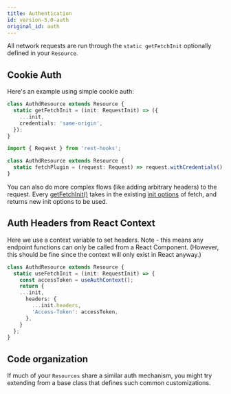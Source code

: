 ```yaml
---
title: Authentication
id: version-5.0-auth
original_id: auth
---
```


All network requests are run through the `static getFetchInit` optionally
defined in your `Resource`.

## Cookie Auth

Here's an example using simple cookie auth:

<!--DOCUSAURUS_CODE_TABS-->
<!--fetch-->

```typescript
class AuthdResource extends Resource {
  static getFetchInit = (init: RequestInit) => ({
    ...init,
    credentials: 'same-origin',
  });
}
```

<!--superagent-->

```typescript
import { Request } from 'rest-hooks';

class AuthdResource extends Resource {
  static fetchPlugin = (request: Request) => request.withCredentials();
}
```

<!--END_DOCUSAURUS_CODE_TABS-->

You can also do more complex flows (like adding arbitrary headers) to
the request. Every [getFetchInit()](api/resource#static-getfetchinitinit-requestinit-requestinit) takes in the existing [init options](https://developer.mozilla.org/en-US/docs/Web/API/WindowOrWorkerGlobalScope/fetch) of fetch, and returns new init options to be used.

## Auth Headers from React Context

Here we use a context variable to set headers. Note - this means any endpoint functions can only be
called from a React Component. (However, this should be fine since the context will only exist in React anyway.)

```typescript
class AuthdResource extends Resource {
  static useFetchInit = (init: RequestInit) => {
    const accessToken = useAuthContext();
    return {
    ...init,
      headers: {
        ...init.headers,
        'Access-Token': accessToken,
      },
    }
  };
}
```


## Code organization

If much of your `Resources` share a similar auth mechanism, you might
try extending from a base class that defines such common customizations.
